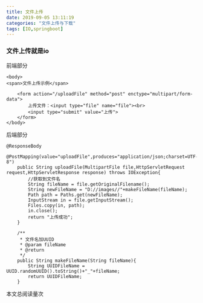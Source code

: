 ```yaml
---
title: 文件上传
date: 2019-09-05 13:11:19
categories: "文件上传与下载"
tags: [IO,springboot]
---
```


### 文件上传就是io

<!--more-->
前端部分
```
<body>
<span>文件上传示例</span>

	<form action="/uploadFile" method="post" enctype="multipart/form-data">
		上传文件：<input type="file" name="file"><br>
		<input type="submit" value="上传">
	</form>
</body>
```
后端部分
```
@ResponseBody
	@PostMapping(value="uploadFile",produces="application/json;charset=UTF-8")
	public String uploadFile(MultipartFile file,HttpServletRequest request,HttpServletResponse response) throws IOException{
		//获取到文件名
		String fileName = file.getOriginalFilename();
		String newFileName = "D://images//"+makeFileName(fileName);
		Path path = Paths.get(newFileName);
		InputStream in = file.getInputStream();
		Files.copy(in, path);
		in.close();
		return "上传成功";
	}

	/**
	 * 文件名加UUID
	 * @param fileName
	 * @return
	 */
	public String makeFileName(String fileName){
		String UUIDFileName = UUID.randomUUID().toString()+"_"+fileName;
		return UUIDFileName;
	}
```


<!-- # 使用 pv 记录方式，每访问一次，记录一次--> 
<span id="busuanzi_container_page_pv">  本文总阅读量<span id="busuanzi_value_page_pv"></span>次</span>